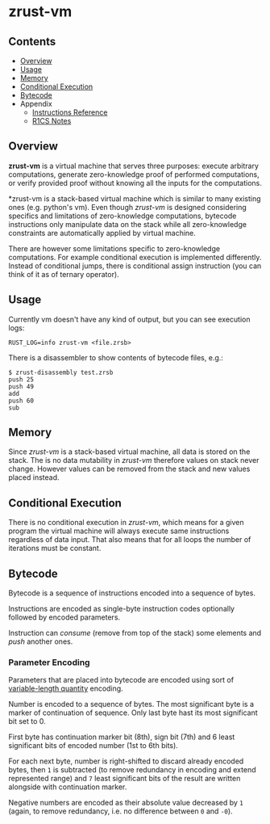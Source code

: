 # zrust-vm

## Contents

- [Overview](#Overview)
- [Usage](#Usage)
- [Memory](#Memory)
- [Conditional Execution](#Conditional-Execution)
- [Bytecode](#Bytecode)
- Appendix
    - [Instructions Reference](doc/instructions.md)
    - [R1CS Notes](doc/r1cs.md)

## Overview

**zrust-vm** is a virtual machine that serves three purposes:
execute arbitrary computations,
generate zero-knowledge proof of performed computations,
or verify provided proof without knowing all the inputs for the computations.

*zrust-vm is a stack-based virtual machine which is similar to many existing ones (e.g. python's vm).
Even though *zrust-vm* is designed considering specifics and limitations of zero-knowledge computations,
bytecode instructions only manipulate data on the stack while
all zero-knowledge constraints are automatically applied by virtual machine. 

There are however some limitations specific to zero-knowledge computations.
For example conditional execution is implemented differently.
Instead of conditional jumps, there is conditional assign instruction (you can think of it as of ternary operator).


## Usage

Currently vm doesn't have any kind of output, but you can see execution logs:

    RUST_LOG=info zrust-vm <file.zrsb>
    
There is a disassembler to show contents of bytecode files, e.g.:

    $ zrust-disassembly test.zrsb
    push 25
    push 49
    add
    push 60
    sub

## Memory

Since *zrust-vm* is a stack-based virtual machine, all data is stored on the stack.
The is no data mutability in *zrust-vm* therefore values on stack never change.
However values can be removed from the stack and new values placed instead.

## Conditional Execution

There is no conditional execution in *zrust-vm*, which means for a given program
the virtual machine will always execute same instructions regardless of data input.
That also means that for all loops the number of iterations must be constant. 

## Bytecode

Bytecode is a sequence of instructions encoded into a sequence of bytes.

Instructions are encoded as single-byte instruction codes optionally followed by encoded parameters.

Instruction can *consume* (remove from top of the stack) some elements and *push* another ones.

### Parameter Encoding

Parameters that are placed into bytecode are encoded using sort of
[variable-length quantity](https://en.wikipedia.org/wiki/Variable-length_quantity) encoding.

Number is encoded to a sequence of bytes. The most significant byte is a marker of
continuation of sequence. Only last byte hast its most significant bit set to 0.

First byte has continuation marker bit (8th), sign bit (7th)
and 6 least significant bits of encoded number (1st to 6th bits).

For each next byte, number is right-shifted to discard already encoded bytes,
then `1` is subtracted (to remove redundancy in encoding and extend represented range)
and `7` least significant bits of the result are written alongside with continuation marker.

Negative numbers are encoded as their absolute value decreased by `1`
(again, to remove redundancy, i.e. no difference between `0` and `-0`).
